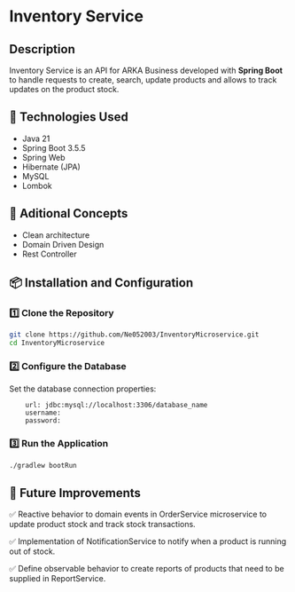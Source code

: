 # Inventory Service

## Description

Inventory Service is an API for ARKA Business developed with **Spring Boot** to handle requests to create, search, update products and
allows to track updates on the product stock.

## 🚀 Technologies Used

- Java 21
- Spring Boot 3.5.5
- Spring Web
- Hibernate (JPA)
- MySQL
- Lombok

## 🚀 Aditional Concepts

- Clean architecture
- Domain Driven Design
- Rest Controller

## 📦 Installation and Configuration
### 1️⃣ Clone the Repository
```sh
git clone https://github.com/Ne052003/InventoryMicroservice.git
cd InventoryMicroservice
```

### 2️⃣ Configure the Database
Set the database connection properties:

```properties
    url: jdbc:mysql://localhost:3306/database_name
    username:
    password:
```

### 3️⃣ Run the Application
```sh
./gradlew bootRun
```

## 🔧 Future Improvements

✅ Reactive behavior to domain events in OrderService microservice to
update product stock and track stock transactions.

✅ Implementation of NotificationService to notify when a product is running out of stock.

✅ Define observable behavior to create reports of products that need to be supplied in ReportService.
